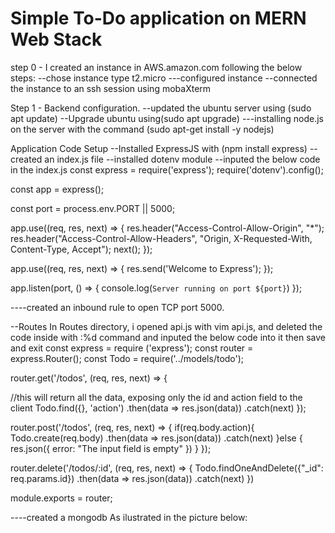# Simple To-Do application on MERN Web Stack
step 0 - I created an instance in AWS.amazon.com following the below steps:
--chose instance type t2.micro
---configured instance
--connected the instance to an ssh session using mobaXterm

Step 1 - Backend configuration.
--updated the ubuntu server using (sudo apt update)
--Upgrade ubuntu using(sudo apt upgrade)
---installing node.js on the server with the command (sudo apt-get install -y nodejs)

Application Code Setup
--Installed ExpressJS with (npm install express)
--created an index.js file
--installed dotenv module
--inputed the below code in the index.js 
const express = require('express');
require('dotenv').config();

const app = express();

const port = process.env.PORT || 5000;

app.use((req, res, next) => {
res.header("Access-Control-Allow-Origin", "\*");
res.header("Access-Control-Allow-Headers", "Origin, X-Requested-With, Content-Type, Accept");
next();
});

app.use((req, res, next) => {
res.send('Welcome to Express');
});

app.listen(port, () => {
console.log(`Server running on port ${port}`)
});

----created an inbound rule to open TCP port 5000.

--Routes
In Routes directory, i opened api.js with vim api.js, and deleted the code inside with :%d command and inputed the below code into it then save and exit
const express = require ('express');
const router = express.Router();
const Todo = require('../models/todo');

router.get('/todos', (req, res, next) => {

//this will return all the data, exposing only the id and action field to the client
Todo.find({}, 'action')
.then(data => res.json(data))
.catch(next)
});

router.post('/todos', (req, res, next) => {
if(req.body.action){
Todo.create(req.body)
.then(data => res.json(data))
.catch(next)
}else {
res.json({
error: "The input field is empty"
})
}
});

router.delete('/todos/:id', (req, res, next) => {
Todo.findOneAndDelete({"_id": req.params.id})
.then(data => res.json(data))
.catch(next)
})

module.exports = router;

----created a mongodb 
As ilustrated in the picture below:




